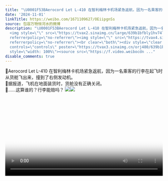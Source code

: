 ```yaml
---
title: "\U0001F53BAerocord Let L-410 在智利梅林卡机场紧急返航，因为一名乘客的行李在起飞时从货舱飞出来，撞到了右侧发动机。\U0001F53B据报道，飞机在地面装货时，货舱没有正确..."
date: '2024-11-01'
linkTitle: https://weibo.com/1671109627/OEiipgnSs
source: 包容万物恒河水的微博
description: "\U0001F53BAerocord Let L-410 在智利梅林卡机场紧急返航，因为一名乘客的行李在起飞时从货舱飞出来，撞到了右侧发动机。<br>\U0001F53B据报道，飞机在地面装货时，货舱没有正确关闭。<br>\U0001F53B……这算谁的？行李能赔吗？
  <img style=\"\" src=\"https://tvax2.sinaimg.cn/large/639b1bfbly1hv74l7ocdvj20a40hs3z6.jpg\"
  referrerpolicy=\"no-referrer\"><img style=\"\" src=\"https://tvax4.sinaimg.cn/large/639b1bfbly1hv74keujn5j20gk0t1q9r.jpg\"
  referrerpolicy=\"no-referrer\"><br clear=\"both\"><div style=\"clear: both\"></div><video
  controls=\"controls\" poster=\"https://tvax3.sinaimg.cn/orj480/639b1bfbly1hv74l7bcmrj20a40hs3z6.jpg\"
  style=\"width: 100%\"><source src=\"https://f.video.weibocdn ..."
disable_comments: true
---
```

🔻Aerocord Let L-410 在智利梅林卡机场紧急返航，因为一名乘客的行李在起飞时从货舱飞出来，撞到了右侧发动机。<br>🔻据报道，飞机在地面装货时，货舱没有正确关闭。<br>🔻……这算谁的？行李能赔吗？ <img style="" src="https://tvax2.sinaimg.cn/large/639b1bfbly1hv74l7ocdvj20a40hs3z6.jpg" referrerpolicy="no-referrer"><img style="" src="https://tvax4.sinaimg.cn/large/639b1bfbly1hv74keujn5j20gk0t1q9r.jpg" referrerpolicy="no-referrer"><br clear="both"><div style="clear: both"></div><video controls="controls" poster="https://tvax3.sinaimg.cn/orj480/639b1bfbly1hv74l7bcmrj20a40hs3z6.jpg" style="width: 100%"><source src="https://f.video.weibocdn ...